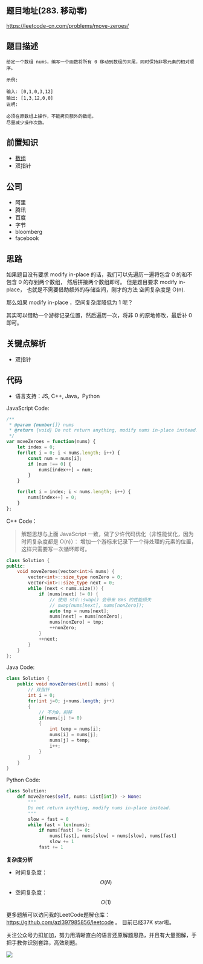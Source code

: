 
## 题目地址(283. 移动零)
https://leetcode-cn.com/problems/move-zeroes/

## 题目描述
```
给定一个数组 nums，编写一个函数将所有 0 移动到数组的末尾，同时保持非零元素的相对顺序。

示例:

输入: [0,1,0,3,12]
输出: [1,3,12,0,0]
说明:

必须在原数组上操作，不能拷贝额外的数组。
尽量减少操作次数。

```

## 前置知识

- [数组](https://github.com/azl397985856/leetcode/blob/master/thinkings/basic-data-structure.md)
- 双指针

## 公司

- 阿里
- 腾讯
- 百度
- 字节
- bloomberg
- facebook
  
## 思路

如果题目没有要求 modify in-place 的话，我们可以先遍历一遍将包含 0 的和不包含 0 的存到两个数组，
然后拼接两个数组即可。  但是题目要求 modify in-place， 也就是不需要借助额外的存储空间，刚才的方法
空间复杂度是 O(n).

那么如果 modify in-place ，空间复杂度降低为 1 呢？

其实可以借助一个游标记录位置，然后遍历一次，将非 0 的原地修改，最后补 0 即可。

## 关键点解析

- 双指针

## 代码

* 语言支持：JS, C++, Java，Python

JavaScript Code:

```js
/**
 * @param {number[]} nums
 * @return {void} Do not return anything, modify nums in-place instead.
 */
var moveZeroes = function(nums) {
    let index = 0;
    for(let i = 0; i < nums.length; i++) {
        const num = nums[i];
        if (num !== 0) {
            nums[index++] = num;
        }
    }

    for(let i = index; i < nums.length; i++) {
        nums[index++] = 0;
    }
};
```

C++ Code：

> 解题思想与上面 JavaScript 一致，做了少许代码优化（非性能优化，因为时间复杂度都是 O(n)）：
> 增加一个游标来记录下一个待处理的元素的位置，这样只需要写一次循环即可。

```C++
class Solution {
public:
    void moveZeroes(vector<int>& nums) {
        vector<int>::size_type nonZero = 0;
        vector<int>::size_type next = 0;
        while (next < nums.size()) {
            if (nums[next] != 0) {
                // 使用 std::swap() 会带来 8ms 的性能损失
                // swap(nums[next], nums[nonZero]);
                auto tmp = nums[next];
                nums[next] = nums[nonZero];
                nums[nonZero] = tmp;
                ++nonZero;
            }
            ++next;
        }
    }
};
```

Java Code:

```java
class Solution {
    public void moveZeroes(int[] nums) {
        // 双指针
        int i = 0;
        for(int j=0; j<nums.length; j++)
        {
            // 不为0，前移
            if(nums[j] != 0)
            {
                int temp = nums[i];
                nums[i] = nums[j];
                nums[j] = temp;
                i++;
            }
        }
    }
}
```

Python Code:

```python
class Solution:
    def moveZeroes(self, nums: List[int]) -> None:
        """
        Do not return anything, modify nums in-place instead.
        """
        slow = fast = 0
        while fast < len(nums):
            if nums[fast] != 0:
                nums[fast], nums[slow] = nums[slow], nums[fast]
                slow += 1
            fast += 1
```

**复杂度分析**
- 时间复杂度：$$O(N)$$
- 空间复杂度：$$O(1)$$

更多题解可以访问我的LeetCode题解仓库：https://github.com/azl397985856/leetcode  。 目前已经37K star啦。

关注公众号力扣加加，努力用清晰直白的语言还原解题思路，并且有大量图解，手把手教你识别套路，高效刷题。


![](https://tva1.sinaimg.cn/large/007S8ZIlly1gfcuzagjalj30p00dwabs.jpg)
